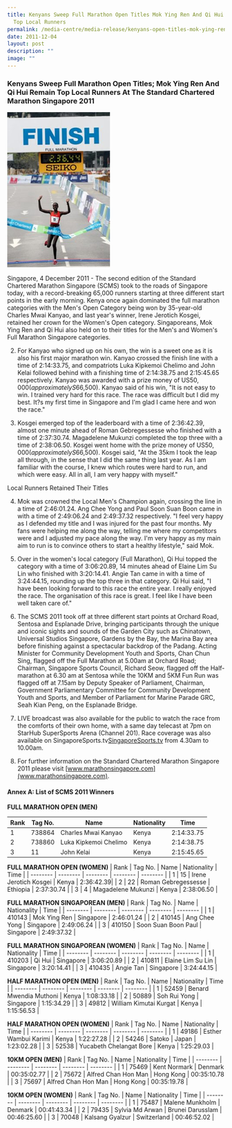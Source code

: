 ```yaml
---
title: Kenyans Sweep Full Marathon Open Titles Mok Ying Ren And Qi Hui Remain
  Top Local Runners
permalink: /media-centre/media-release/kenyans-open-titles-mok-ying-ren-qi-hui-remain-top-runners/
date: 2011-12-04
layout: post
description: ""
image: ""
---
```

### **Kenyans Sweep Full Marathon Open Titles; Mok Ying Ren And Qi Hui Remain Top Local Runners At The Standard Chartered Marathon Singapore 2011**

![](/images/Media%20Centre/Media%20Release/2011/Dec/finish.gif)

Singapore, 4 December 2011 - The second edition of the Standard Chartered Marathon Singapore (SCMS) took to the roads of Singapore today, with a record-breaking 65,000 runners starting at three different start points in the early morning. Kenya once again dominated the full marathon categories with the Men's Open Category being won by 35-year-old Charles Mwai Kanyao, and last year's winner, Irene Jerotich Kosgei, retained her crown for the Women's Open category. Singaporeans, Mok Ying Ren and Qi Hui also held on to their titles for the Men's and Women's Full Marathon Singapore categories.

2. For Kanyao who signed up on his own, the win is a sweet one as it is also his first major marathon win. Kanyao crossed the finish line with a time of 2:14:33.75, and compatriots Luka Kipkemoi Chelimo and John Kelai followed behind with a finishing time of 2:14:38.75 and 2:15:45.65 respectively. Kanyao was awarded with a prize money of US$50,000 (approximately S$66,500). Kanyao said of his win, "It is not easy to win. I trained very hard for this race. The race was difficult but I did my best. It?s my first time in Singapore and I'm glad I came here and won the race."

3. Kosgei emerged top of the leaderboard with a time of 2:36:42.39, almost one minute ahead of Roman Gebregessesse who finished with a time of 2:37:30.74. Magadelene Mukunzi completed the top three with a time of 2:38:06.50. Kosgei went home with the prize money of US$50,000 (approximately S$66,500). Kosgei said, "At the 35km I took the leap all through, in the sense that I did the same thing last year. As I am familiar with the course, I knew which routes were hard to run, and which were easy. All in all, I am very happy with myself."

Local Runners Retained Their Titles

4.  Mok was crowned the Local Men's Champion again, crossing the line in a time of 2:46:01.24. Ang Chee Yong and Paul Soon Suan Boon came in with a time of 2:49:06.24 and 2:49:37.32 respectively. "I feel very happy as I defended my title and I was injured for the past four months. My fans were helping me along the way, telling me where my competitors were and I adjusted my pace along the way. I'm very happy as my main aim to run is to convince others to start a healthy lifestyle," said Mok.

5. Over in the women's local category (Full Marathon), Qi Hui topped the category with a time of 3:06:20.89, 14 minutes ahead of Elaine Lim Su Lin who finished with 3:20:14.41. Angie Tan came in with a time of 3:24:44.15, rounding up the top three in that category. Qi Hui said, "I have been looking forward to this race the entire year. I really enjoyed the race. The organisation of this race is great. I feel like I have been well taken care of."

6. The SCMS 2011 took off at three different start points at Orchard Road, Sentosa and Esplanade Drive, bringing participants through the unique and iconic sights and sounds of the Garden City such as Chinatown, Universal Studios Singapore, Gardens by the Bay, the Marina Bay area before finishing against a spectacular backdrop of the Padang. Acting Minister for Community Development Youth and Sports, Chan Chun Sing, flagged off the Full Marathon at 5.00am at Orchard Road; Chairman, Singapore Sports Council, Richard Seow, flagged off the Half-marathon at 6.30 am at Sentosa while the 10KM and 5KM Fun Run was flagged off at 7.15am by Deputy Speaker of Parliament, Chairman, Government Parliamentary Committee for Community Development Youth and Sports, and Member of Parliament for Marine Parade GRC, Seah Kian Peng, on the Esplanade Bridge.

7. LIVE broadcast was also available for the public to watch the race from the comforts of their own home, with a same day telecast at 7pm on StarHub SuperSports Arena (Channel 201). Race coverage was also available on SingaporeSports.tv[SingaporeSports.tv](SingaporeSports.tv) from 4.30am to 10.00am.

8. For further information on the Standard Chartered Marathon Singapore 2011 please visit [www.marathonsingapore.com](www.marathonsingapore.com).

#### **Annex A: List of SCMS 2011 Winners**

**FULL MARATHON OPEN (MEN)**

| Rank | Tag No. | Name | Nationality | Time |
| -------- | -------- | -------- | -------- | -------- |
| 1 | 738864 | Charles Mwai Kanyao | Kenya | 2:14:33.75|
| 2 | 738860 | Luka Kipkemoi Chelimo | Kenya | 2:14:38.75|
| 3 | 11 | John Kelai | Kenya | 2:15:45.65 |

**FULL MARATHON OPEN (WOMEN)**
| Rank | Tag No. | Name | Nationality | Time |
| -------- | -------- | -------- | -------- | -------- |
| 1 | 15 | Irene Jerotich Kosgei | Kenya | 2:36:42.39|
| 2 | 22 | Roman Gebregessesse | Ethiopia | 2:37:30.74 |
| 3 | 4 | Magadelene Mukunzi | Kenya | 2:38:06.50 |

**FULL MARATHON SINGAPOREAN (MEN)**
| Rank | Tag No. | Name | Nationality | Time |
| -------- | -------- | -------- | -------- | -------- |
| 1 | 410143 | Mok Ying Ren | Singapore | 2:46:01.24 |
| 2 | 410145 | Ang Chee Yong | Singapore | 2:49:06.24 |
| 3 | 410150 | Soon Suan Boon Paul | Singapore | 2:49:37.32 |

**FULL MARATHON SINGAPOREAN (WOMEN)**
| Rank | Tag No. | Name | Nationality | Time |
| -------- | -------- | -------- | -------- | -------- |
| 1 | 410203 | Qi Hui | Singapore | 3:06:20.89 |
| 2 | 410811 | Elaine Lim Su Lin | Singapore | 3:20:14.41 |
| 3 | 410435 | Angie Tan | Singapore | 3:24:44.15 |

**HALF MARATHON OPEN (MEN)**
| Rank | Tag No. | Name | Nationality | Time |
| -------- | -------- | -------- | -------- | -------- |
| 1 | 52459 | Benard Mwendia Muthoni | Kenya | 1:08:33.18 |
| 2 | 50889 | Soh Rui Yong | Singapore | 1:15:34.29 |
| 3 | 49812 | William Kimutai Kurgat | Kenya | 1:15:56.53 |

**HALF MARATHON OPEN (WOMEN)**
| Rank | Tag No. | Name | Nationality | Time |
| -------- | -------- | -------- | -------- | -------- |
| 1 | 49186 | Esther Wambui Karimi | Kenya | 1:22:27.28 |
| 2 | 54246 | Satoko | Japan | 1:23:02.28 |
| 3 | 52538 | Yucabeth Chelangat Bore | Kenya | 1:25:29.03 |

**10KM OPEN (MEN)**
| Rank | Tag No. | Name | Nationality | Time |
| -------- | -------- | -------- | -------- | -------- |
| 1 | 75469 | Kent Normark | Denmark | 00:35:02.77 |
| 2 | 75672 | Alfred Chan Hon Man | Hong Kong | 00:35:10.78 |
| 3 | 75697 | Alfred Chan Hon Man | Hong Kong | 00:35:19.78 |

**10KM OPEN (WOMEN)**
| Rank | Tag No. | Name | Nationality | Time |
| -------- | -------- | -------- | -------- | -------- |
| 1 | 75487 | Malene Munkholm | Denmark | 00:41:43.34 |
| 2 | 79435 | Sylvia Md Arwan | Brunei Darusslam | 00:46:25.60 |
| 3 | 70048 | Kalsang Gyalzur | Switzerland | 00:46:52.02 |